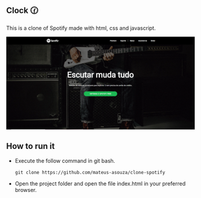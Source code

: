 ## Clock :clock130:

This is a clone of Spotify made with html, css and javascript.

![IMAGE AL TEXT HERE](img/spotify.PNG)

## How to run it

- Execute the follow command in git bash.

  ```
  git clone https://github.com/mateus-asouza/clone-spotify
  ```

- Open the project folder and open the file index.html in your preferred browser.
